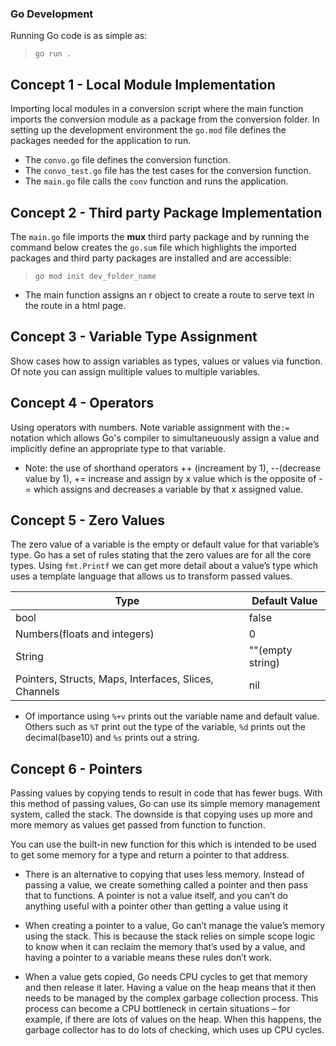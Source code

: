 ### Go Development
Running Go code is as simple as:
> `go run .`
## Concept 1 - Local Module Implementation
Importing local modules in a conversion script where the main function imports the conversion module as a package from the conversion folder.
In setting up the development environment the `go.mod` file defines the packages needed for the application to run.
- The `convo.go` file defines the conversion function. 
- The `convo_test.go` file has the test cases for the conversion function.
- The `main.go` file calls the `conv` function and runs the application.

## Concept 2 - Third party Package Implementation
The `main.go` file imports the **mux** third party package and by running the command below creates the `go.sum` file which highlights the imported packages and third party packages are installed and are accessible: 
> `go mod init dev_folder_name` 
- The main function assigns an r object to create a route to serve text in the route in a html page.

## Concept 3 - Variable Type Assignment
Show cases how to assign variables as types, values or values via function. Of note you can assign mulitiple values to multiple variables.

## Concept 4 - Operators
Using operators with numbers. Note variable assignment with the`:=` notation which allows Go's compiler to simultaneuously assign a value and implicitly define an appropriate type to that variable.
- Note: the use of shorthand operators ++ (increament by 1), --(decrease value by 1), += increase and assign by x value which is the opposite of -= which assigns and decreases a variable by that x assigned value.

## Concept 5 - Zero Values
The zero value of a variable is the empty or default value for that variable’s type. Go has a set of rules stating that the zero values are for all the core types. Using `fmt.Printf` we can get more detail about a value’s type which uses a template language that allows us to transform passed values.

|Type      | Default Value |
| -------- | ------------- |
|bool      |false          | 
|Numbers(floats and integers)|0|
|String|""(empty string)|
|Pointers, Structs, Maps, Interfaces, Slices, Channels|nil|
- Of importance using `%+v` prints out the variable name and default value. Others such as `%T` print out the type of the variable, `%d` prints out the decimal(base10) and `%s` prints out a string.

## Concept 6 - Pointers
Passing values by copying tends to result in code that has fewer bugs. With this method of passing
values, Go can use its simple memory management system, called the stack. The downside is that
copying uses up more and more memory as values get passed from function to function.

You can use the built-in new function for this which is intended to be used to get some memory for a type
and return a pointer to that address. 

- There is an alternative to copying that uses less memory. Instead of passing a value, we create something
called a pointer and then pass that to functions. A pointer is not a value itself, and you can’t do anything
useful with a pointer other than getting a value using it

- When creating a pointer to a value, Go can’t manage the value’s memory using the stack. This is because
the stack relies on simple scope logic to know when it can reclaim the memory that’s used by a value,
and having a pointer to a variable means these rules don’t work.

- When a value gets copied, Go needs CPU cycles to get that memory and then release it later. Having a value on the heap means that it then needs to be managed by the complex garbage collection process. This process can become a CPU bottleneck in certain situations – for example, if there are lots of values on the heap. When this happens, the garbage
collector has to do lots of checking, which uses up CPU cycles.